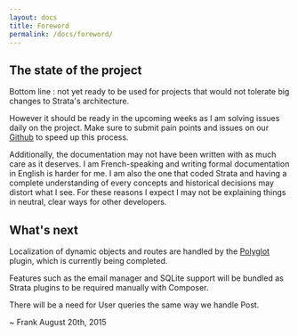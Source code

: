 ```yaml
---
layout: docs
title: Foreword
permalink: /docs/foreword/
---
```


## The state of the project

Bottom line : not yet ready to be used for projects that would not tolerate big changes to Strata's architecture.

However it should be ready in the upcoming weeks as I am solving issues daily on the project. Make sure to submit pain points and issues on our [Github](https://github.com/francoisfaubert/strata) to speed up this process.

Additionally, the documentation may not have been written with as much care as it deserves. I am French-speaking and writing formal documentation in English is harder for me. I am also the one that coded Strata and having a complete understanding of every concepts and historical decisions may distort what I see. For these reasons I expect I may not be explaining things in neutral, clear ways for other developers.

## What's next

Localization of dynamic objects and routes are handled by the [Polyglot](https://github.com/francoisfaubert/polyglot) plugin, which is currently being completed.

Features such as the email manager and SQLite support will be bundled as Strata plugins to be required manually with Composer.

There will be a need for User queries the same way we handle Post.

~ Frank
August 20th, 2015
